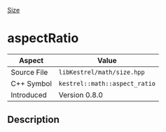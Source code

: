 [Size](index)
# aspectRatio
| Aspect | Value |
| --- | --- |
| Source File | `libKestrel/math/size.hpp` |
| C++ Symbol | `kestrel::math::aspect_ratio` |
| Introduced | Version 0.8.0 |
## Description

